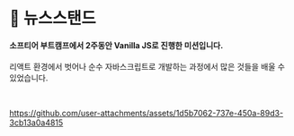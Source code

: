 

#  📰 뉴스스탠드
#### 소프티어 부트캠프에서 2주동안 Vanilla JS로 진행한 미션입니다.
리액트 환경에서 벗어나 순수 자바스크립트로 개발하는 과정에서 많은 것들을 배울 수 있었습니다.

<br>



https://github.com/user-attachments/assets/1d5b7062-737e-450a-89d3-3cb13a0a4815

